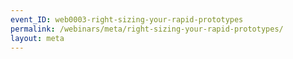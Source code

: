 ```yaml
---
event_ID: web0003-right-sizing-your-rapid-prototypes
permalink: /webinars/meta/right-sizing-your-rapid-prototypes/
layout: meta
---
```

